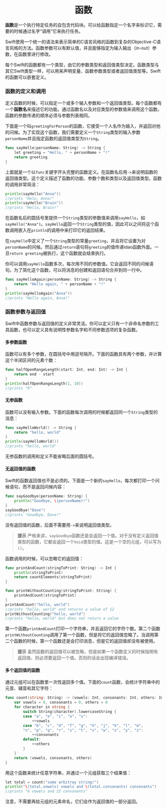 # <center>函数</center>

**函数**是一个执行特定任务的自包含代码块。可以给函数指定一个名字来标识它，需要的时候通过名字“调用”它来执行任务。

Swift使用一个统一的语法来表示简单的C语言风格的函数到复杂的Objective-C语言风格的方法。函数参数可以有默认值，并且能够指定为输入输出（in-out）参数，在函数里进行修改。

每个Swift的函数都有一个类型，由它的参数类型和返回值类型决定。函数类型与其它Swift类型一样，可以用来声明变量、函数参数类型或者返回值类型等。Swift的函数可以嵌套定义。

### 函数的定义和调用
定义函数的时候，可以指定一个或多个输入参数和一个返回值类型。每个函数都有一个**函数名**来描述它的功能。通过函数名以及对应类型的参数值来调用这个函数。函数的参数传递的顺序必须与参数列表相同。

下面是一个叫`greetingForPerson`的函数，它接受一个人名作为输入，并返回对他的问候。为了实现这个函数，我们需要定义一个`String`类型的输入参数`personName`并且指定函数的返回值类型为`String`。
```go
func sayHello(personName: String) -> String {
	let greeting = "Hello, " + personName + "!"
    return greeting
}
```

上面就是一个以`func`关键字开头完整的函数定义。在函数名后用`->`来说明函数的返回值类型。这个定义描述了函数的功能、参数个数和类型以及返回值类型。函数的调用非常简洁：
```go
println(sayHello("Anna"))
//prints "Helo, Anna!"
println(sayHello("Brain"))
//prints "Hello, Brain!"
```

在函数名后的圆括号里提供一个`String`类型的参数值来调用`sayHello`，如`sayHello("Anna")`。`sayHello`返回一个`String`类型的值，因此可以之间将这个函数调用嵌入在`println`的调用中来打印它的返回结果。

在`sayHello`中定义了一个`String`类型的常量`greeting`，并且将它设置为对`personName`的问候。然后通过`return`语句将`greeting`的值传递idao函数外面。一旦`return greeting`被执行，这个函数就会结束执行。

你可以调用`sayHello`函数多次，每次用不同的参数值。它会返回不同的问候语句。为了简化这个函数，可以将消息的创建和返回语句合并到同一行中。
```go
func sayHelloAgain(personName: String) -> String {
	return "Hello again, " + personName + "!"
}
println(sayHelloAgain("Anna"))
//prints "Hello again, Anna!"
```

### 函数参数与返回值
Swift中函数参数与返回值的定义非常灵活。你可以定义只有一个非命名参数的工具函数，也可以定义具有说明性参数名字和不同参数选项的复杂函数。

#### 多参数函数
函数可以有多个参数，在圆括号中用逗号隔开。下面的函数具有两个参数，并计算这个半闭区间的元素个数：
```go
func halfOpenRangeLength(start: Int, end: Int) -> Int {
	return end - start
}
println(halfOpenRangeLength(1, 10))
//prints "9"
```

#### 无参函数
函数可以没有输入参数。下面的函数每次调用的时候都返回同一个`String`类型的消息：
```go
func sayHelloWorld() -> String {
	return "hello, world"
}
println(sayHelloWorld())
//prints "hello, world"
```
无参函数的调用和定义不能省略后面的圆括号。

#### 无返回值的函数
Swift的函数返回值也不是必须的。下面是一个新的`sayHello`，每次都打印一个问候语句，而不是返回问候内容：
```go
func sayGoodbye(personName: String) {
	println("Goodbye, \(personName)!")
}
sayGoodbye("Dave")
//prints "Goodbye, Dave!"
```
没有返回值的函数，后面不需要用`->`来说明返回值类型。
> **提示**
> 严格来讲，`sayGoodbye`函数还是会返回一个值。对于没有定义返回值类型的函数，它都会返回一个`Void`类型的值。这是一个空的元组，可以写为`()`。

函数调用的时候，可以忽略它的返回值：
```go
func printAndCount(stringToPrint: String) -> Int {
	println(stringToPrint)
    return countElements(stringToPrint)
}

func printWithoutCounting(stringToPrint: String) {
	printAndCount(stringToPrint)
}
printAndCount("hello, world")
//prints "hello, world" and returns a value of 12
printWithoutCounting("hello, world")
//prints "hello, world" but does not return a value
```
第一个函数`printAndCount`打印一个字符串，并且返回它的字符个数。第二个函数`printWithoutCounting`调用了第一个函数，但是将它的返回值忽略了。当调用第二个函数的时候，第一个函数还是会打印消息，但是它的返回值却没有被使用。
> **提示**
> 虽然函数的返回值可以被忽略，但是如果一个函数定义的时候指明有返回值，则必须要返回一个值。否则的话会出现编译错误。

#### 多个返回值的函数
通过元组可以在函数里一次性返回多个值。下面的`count`函数，会统计字符串中的元音、辅音和其它字符：
```go
func count(string: String) -> (vowels: Int, consonants: Int, others: Int) {
    var vowels = 0, consonants = 0, others = 0
    for character in string {
        switch String(character).lowercaseString {
        case "a", "e", "i", "o", "u":
            ++vowels
        case "b", "c", "d", "f", "g", "h", "j", "k", "l", "m",
        "n", "p", "q", "r", "s", "t", "v", "w", "x", "y", "z":
            ++consonants
        default:
            ++others
        }
    }
    return (vowels, consonants, others)
}
```
用这个函数来统计任意字符串，并通过一个元组获取三个结果值：
```go
let total = count("some arbitray string!")
println("\(total.vowels) vowels and \(total.consonants) consonants")
//prints "6 vowels and 13 consonants"
```
注意，不需要再给元组的元素命名，它们会作为返回值的一部分返回。



